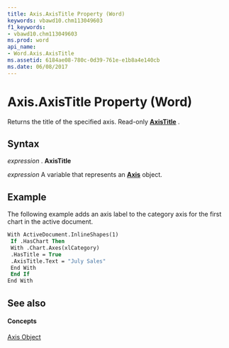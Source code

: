 ```yaml
---
title: Axis.AxisTitle Property (Word)
keywords: vbawd10.chm113049603
f1_keywords:
- vbawd10.chm113049603
ms.prod: word
api_name:
- Word.Axis.AxisTitle
ms.assetid: 6184ae08-780c-0d39-761e-e1b8a4e140cb
ms.date: 06/08/2017
---
```



# Axis.AxisTitle Property (Word)

Returns the title of the specified axis. Read-only  **[AxisTitle](Word.AxisTitle.md)** .


## Syntax

 _expression_ . **AxisTitle**

 _expression_ A variable that represents an **[Axis](Word.Axis.md)** object.


## Example

The following example adds an axis label to the category axis for the first chart in the active document.


```vb
With ActiveDocument.InlineShapes(1) 
 If .HasChart Then 
 With .Chart.Axes(xlCategory) 
 .HasTitle = True 
 .AxisTitle.Text = "July Sales" 
 End With 
 End If 
End With
```


## See also


#### Concepts


[Axis Object](Word.Axis.md)

